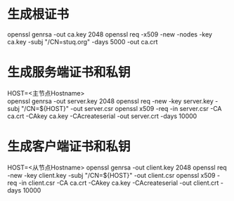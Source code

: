# 生成根证书
openssl genrsa -out ca.key 2048
openssl req -x509 -new -nodes -key ca.key -subj "/CN=stuq.org" -days 5000 -out ca.crt

# 生成服务端证书和私钥
HOST=<主节点Hostname>     
openssl genrsa -out server.key 2048
openssl req -new -key server.key -subj "/CN=${HOST}" -out server.csr
openssl x509 -req -in server.csr -CA ca.crt -CAkey ca.key -CAcreateserial -out server.crt -days 10000

# 生成客户端证书和私钥
HOST=<从节点Hostname>
openssl genrsa -out client.key 2048
openssl req -new -key client.key -subj "/CN=${HOST}" -out client.csr
openssl x509 -req -in client.csr -CA ca.crt -CAkey ca.key -CAcreateserial -out client.crt -days 10000
